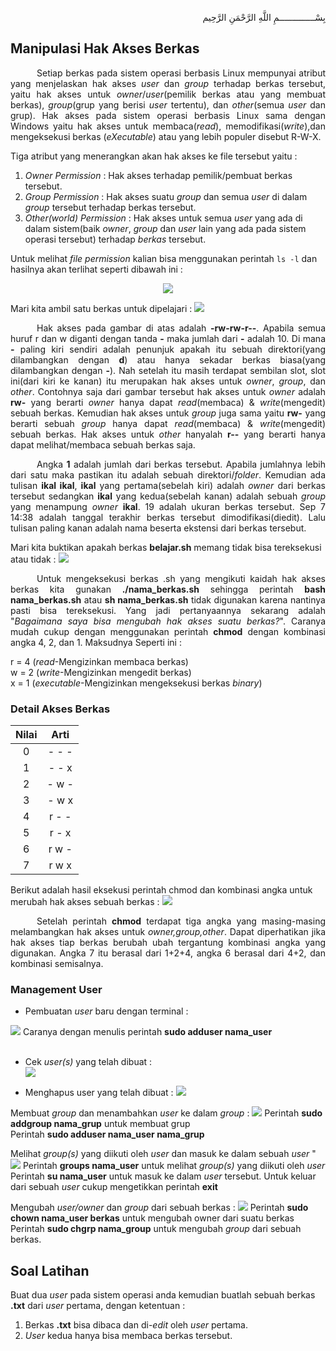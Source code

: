 <p align="right">
بِسْــــــــــــــمِ اللَّهِ الرَّحْمَنِ الرَّحِيم 
</p>

## Manipulasi Hak Akses Berkas
<p align=justify>&emsp;&emsp;&emsp;Setiap berkas pada sistem operasi berbasis Linux mempunyai atribut yang menjelaskan hak akses <i>user</i> dan <i>group</i> terhadap berkas tersebut, yaitu hak akses untuk <i>owner</i>/<i>user</i>(pemilik berkas atau yang membuat berkas), <i>group</i>(grup yang berisi <i>user</i> tertentu), dan <i>other</i>(semua <i>user</i> dan grup). Hak akses pada sistem operasi berbasis Linux sama dengan Windows yaitu hak akses untuk membaca(<i>read</i>), memodifikasi(<i>write</i>),dan mengeksekusi berkas (<i>eXecutable</i>) atau yang lebih populer disebut R-W-X.</p>
Tiga atribut yang menerangkan akan hak akses ke  file tersebut yaitu :<br>

1. <i>Owner Permission</i> : Hak akses terhadap pemilik/pembuat berkas tersebut.<br>
2. <i>Group Permission</i> : Hak akses suatu <i>group</i> dan semua <i>user</i> di dalam <i>group</i> tersebut terhadap berkas tersebut.<br>
3. <i>Other(world) Permission</i> : Hak akses untuk semua <i>user</i> yang ada di dalam sistem(baik <i>owner</i>, <i>group</i> dan <i>user</i> lain yang ada pada sistem operasi tersebut) terhadap <i>berkas</i> tersebut.<br>

Untuk melihat <i>file permission</i> kalian bisa menggunakan perintah ```ls -l``` dan hasilnya akan terlihat seperti dibawah ini :<br>
<p align=center>
<img src="http://i.imgur.com/zo4K1iV.png">
</p>
Mari kita ambil satu berkas untuk dipelajari :
<img src="http://i.imgur.com/izcRPYg.png">
<p align=justify>&emsp;&emsp;&emsp;Hak akses pada gambar di atas adalah <b>-rw-rw-r--</b>. Apabila semua huruf r dan w diganti dengan tanda <b>-</b> maka jumlah dari <b>-</b> adalah 10. Di mana <b>-</b> paling kiri sendiri adalah penunjuk apakah itu sebuah direktori(yang dilambangkan dengan <b>d</b>) atau hanya sekadar berkas biasa(yang dilambangkan dengan <b>-</b>). Nah setelah itu masih terdapat sembilan slot, slot ini(dari kiri ke kanan) itu merupakan hak akses untuk <i>owner</i>, <i>group</i>, dan <i>other</i>. Contohnya saja dari gambar tersebut hak akses untuk <i>owner</i> adalah <b>rw-</b> yang berarti <i>owner</i> hanya dapat <i>read</i>(membaca) & <i>write</i>(mengedit) sebuah berkas. Kemudian hak akses untuk <i>group</i> juga sama yaitu <b>rw-</b> yang berarti sebuah <i>group</i> hanya dapat <i>read</i>(membaca) & <i>write</i>(mengedit) sebuah berkas. Hak akses untuk <i>other</i> hanyalah <b>r--</b> yang berarti hanya dapat melihat/membaca sebuah berkas saja.</p>

<p align=justify>&emsp;&emsp;&emsp;Angka <b>1</b> adalah jumlah dari berkas tersebut. Apabila jumlahnya lebih dari satu maka pastikan itu adalah sebuah direktori/<i>folder</i>. Kemudian ada tulisan <b>ikal ikal</b>, <b>ikal</b> yang pertama(sebelah kiri) adalah <i>owner</i> dari berkas tersebut sedangkan <b>ikal</b> yang kedua(sebelah kanan) adalah sebuah <i>group</i> yang menampung <i>owner</i> <b>ikal</b>. 19 adalah ukuran berkas tersebut. Sep 7 14:38 adalah tanggal terakhir berkas tersebut dimodifikasi(diedit). Lalu tulisan paling kanan adalah nama beserta ekstensi dari berkas tersebut.</p>

Mari kita buktikan apakah berkas <b>belajar.sh</b> memang tidak bisa tereksekusi atau tidak :
<img src="http://i.imgur.com/Ch8WoyK.png">

<p align=justify>&emsp;&emsp;&emsp;Untuk mengeksekusi berkas .sh yang mengikuti kaidah hak akses berkas kita gunakan <b>./nama_berkas.sh</b> sehingga perintah <b>bash nama_berkas.sh</b> atau <b>sh nama_berkas.sh</b> tidak digunakan karena nantinya pasti bisa tereksekusi. Yang jadi pertanyaannya sekarang adalah "<i>Bagaimana saya bisa mengubah hak akses suatu berkas?</i>". Caranya mudah cukup dengan menggunakan perintah <b>chmod</b> dengan kombinasi angka 4, 2, dan 1. Maksudnya Seperti ini :</p>

r = 4 (<i>read</i>-Mengizinkan membaca berkas)<br>
w = 2 (<i>write</i>-Mengizinkan mengedit berkas)<br>
x = 1 (<i>executable</i>-Mengizinkan mengeksekusi berkas <i>binary</i>)<br>

### Detail Akses Berkas
| Nilai	|  Arti  |
| :-: | :--------:|
| 0	| \- \- \- |
| 1	| \- \- x |
| 2	| \- w \- |
| 3	| \- w x |
| 4	| r \- \- |
| 5	| r \- x |
| 6	| r w \- |
| 7	| r w x |

Berikut adalah hasil eksekusi perintah chmod dan kombinasi angka untuk merubah hak akses sebuah berkas :
<img src="http://i.imgur.com/DSIAmAS.png">
<p align=justify>&emsp;&emsp;&emsp;Setelah perintah <b>chmod</b> terdapat tiga angka yang masing-masing melambangkan hak akses untuk <i>owner,group,other</i>. Dapat diperhatikan jika hak akses tiap berkas berubah ubah tergantung kombinasi angka yang digunakan. Angka 7 itu berasal dari 1+2+4, angka 6 berasal dari 4+2, dan kombinasi semisalnya.</p>

### Management User 

* Pembuatan <i>user</i> baru dengan terminal :
<img src="https://i.imgur.com/Yt5i3xF.png">
Caranya dengan menulis perintah <b>sudo adduser nama_user</b><br><br>

* Cek <i>user(s)</i> yang telah dibuat :<br>
<img src="https://i.postimg.cc/g2YBkdhG/1.png"><br>

* Menghapus user yang telah dibuat :
<img src="https://i.postimg.cc/g2YBkdhG/1.png"><br>


Membuat <i>group</i> dan menambahkan <i>user</i> ke dalam <i>group</i> :
<img src="https://i.imgur.com/Q5mSRDM.png">
Perintah <b>sudo addgroup nama_grup</b> untuk membuat grup<br>
Perintah <b>sudo adduser nama_user nama_grup</b>

Melihat <i>group(s)</i> yang diikuti oleh <i>user</i> dan masuk ke dalam sebuah <i>user</i> "
<img src="http://i.imgur.com/eogPw8X.png">
Perintah <b>groups nama_user</b> untuk melihat <i>group(s)</i> yang diikuti oleh <i>user</i><br>
Perintah <b>su nama_user</b> untuk masuk ke dalam <i>user</i> tersebut. Untuk keluar dari sebuah <i>user</i> cukup mengetikkan perintah <b>exit</b>

Mengubah <i>user/owner</i> dan <i>group</i> dari sebuah berkas :
<img src="http://i.imgur.com/StUR8bq.png">
Perintah <b>sudo chown nama_user berkas</b> untuk mengubah owner dari suatu berkas<br>
Perintah <b>sudo chgrp nama_group</b> untuk mengubah <i>group</i> dari sebuah berkas.

## Soal Latihan
Buat dua <i>user</i> pada sistem operasi anda kemudian buatlah sebuah berkas <b>.txt</b> dari <i>user</i> pertama, dengan ketentuan :<br>
1. Berkas <b>.txt</b> bisa dibaca dan di-<i>edit</i> oleh <i>user</i> pertama.<br>
2. <i>User</i> kedua hanya bisa membaca berkas tersebut.
